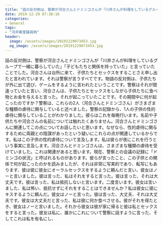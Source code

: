 ```yaml
---
title: "話の反対側は、警察が河合さんとドミンゴさんが「川井さんが料理をしているグループで一緒に暮らしていた」「子どもたちと関係を持っていた」と言っていたことでした。"
date: 2019-12-29 07:38:18
categories:
- General
tags:
- "河井案里議員側"
header:
  image: /assets/images/20191229073453.jpg
  og_image: /assets/images/20191229073453.jpg
---
```


話の反対側は、警察が河合さんとドミンゴさんが「川井さんが料理をしているグループで一緒に暮らしていた」「子どもたちと関係を持っていた」と言っていたことでした。河合さんは台所に来て、子供たちとセックスをすることさえ申し出たと言われています。それは警察が言うすべてです。物語の反対側は、子供たちが外に出て遊び、ゲームをするように言われたということです。警察はそれが間違っていたと言い、河合さんは、子供たちとセックスをしながら子供たちに食べ物とお金を与えると言った。それが起こっていたことです。その期間中に何が起こったのですか？警察は、これらの2人（河合さんとドミンゴさん）がさまざまな種類の虐待に関与していると述べました。警察の記録から、1人の子供の性的虐待に関与していることがわかりました。彼らはこれを毎晩行います。名前や子供たちや河合さんの名前については触れたくありません。河合さんとドミンゴさんに関連してこの点についてお話したいと思います。なぜなら、性的虐待に関与するために両親との陰謀があったという疑いにこれらの点が関連しているからです。私はこの子供の性的虐待について言及します。私は彼らが夜にこれを行うという事実に言及します。河合さんとドミンゴさんは、さまざまな種類の虐待を受けていました。これは関連があると思います。現在、警察との会議の記録に「ドミンゴの状況」と呼ばれるものがあります。彼らが言ったこと、この子供との関係で何が起こったのかを読みましたが、それは非常に写実的であり、転写にもあります、彼は彼に彼女にオーラルセックスをするように頼んだと言い、彼女はノーと言いました。彼は言った、私はそれをすると言った。彼は言った、それは大丈夫です。彼は言った、私は抵抗しないと言います。二度言います。彼女は言いました、私は怖い、抵抗せずにそれをすることはできませんか？私は彼女に彼にキスするように頼んだ。彼女はノーと言った。彼は言った、大丈夫、それは大丈夫です。彼女は大丈夫だと言った、私は彼に何か食べさせる。彼がそれを得たとき、彼女はノーと言いました。それから彼女は彼が家に帰ると彼は私とセックスをすると言った。彼女は私に、誰かにこれについて警察に話すように言った、そしてこれは私を有名にし、
